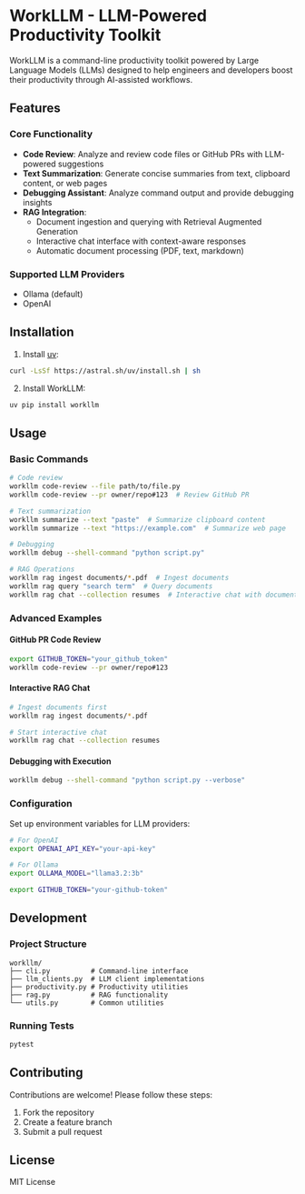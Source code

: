 # WorkLLM - LLM-Powered Productivity Toolkit

WorkLLM is a command-line productivity toolkit powered by Large Language Models (LLMs) designed to help engineers and developers boost their productivity through AI-assisted workflows.

## Features

### Core Functionality
- **Code Review**: Analyze and review code files or GitHub PRs with LLM-powered suggestions
- **Text Summarization**: Generate concise summaries from text, clipboard content, or web pages
- **Debugging Assistant**: Analyze command output and provide debugging insights
- **RAG Integration**: 
  - Document ingestion and querying with Retrieval Augmented Generation
  - Interactive chat interface with context-aware responses
  - Automatic document processing (PDF, text, markdown)

### Supported LLM Providers
- Ollama (default)
- OpenAI

## Installation

1. Install [uv](https://github.com/astral-sh/uv):
```bash
curl -LsSf https://astral.sh/uv/install.sh | sh
```

2. Install WorkLLM:
```bash
uv pip install workllm
```

## Usage

### Basic Commands

```bash
# Code review
workllm code-review --file path/to/file.py
workllm code-review --pr owner/repo#123  # Review GitHub PR

# Text summarization
workllm summarize --text "paste"  # Summarize clipboard content
workllm summarize --text "https://example.com"  # Summarize web page

# Debugging
workllm debug --shell-command "python script.py"

# RAG Operations
workllm rag ingest documents/*.pdf  # Ingest documents
workllm rag query "search term"  # Query documents
workllm rag chat --collection resumes  # Interactive chat with document context
```

### Advanced Examples

#### GitHub PR Code Review
```bash
export GITHUB_TOKEN="your_github_token"
workllm code-review --pr owner/repo#123
```

#### Interactive RAG Chat
```bash
# Ingest documents first
workllm rag ingest documents/*.pdf

# Start interactive chat
workllm rag chat --collection resumes
```

#### Debugging with Execution
```bash
workllm debug --shell-command "python script.py --verbose"
```

### Configuration

Set up environment variables for LLM providers:

```bash
# For OpenAI
export OPENAI_API_KEY="your-api-key"

# For Ollama
export OLLAMA_MODEL="llama3.2:3b"

export GITHUB_TOKEN="your-github-token"
```

## Development

### Project Structure

```
workllm/
├── cli.py          # Command-line interface
├── llm_clients.py  # LLM client implementations
├── productivity.py # Productivity utilities
├── rag.py          # RAG functionality
└── utils.py        # Common utilities
```

### Running Tests

```bash
pytest
```

## Contributing

Contributions are welcome! Please follow these steps:

1. Fork the repository
2. Create a feature branch
3. Submit a pull request

## License

MIT License
